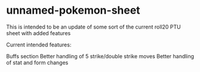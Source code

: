 # unnamed-pokemon-sheet

This is intended to be an update of some sort of the current roll20 PTU sheet with added features

Current intended features:

Buffs section
Better handling of 5 strike/double strike moves
Better handling of stat and form changes


